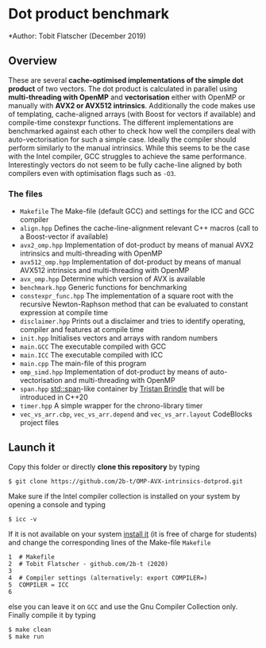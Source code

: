 # Dot product benchmark

*Author: Tobit Flatscher (December 2019)

## Overview
These are several **cache-optimised implementations of the simple dot product** of two vectors. The dot product is calculated in parallel using **multi-threading with OpenMP** and **vectorisation** either with OpenMP or manually with **AVX2 or AVX512 intrinsics**.
Additionally the code makes use of templating, cache-aligned arrays (with Boost for vectors if available) and compile-time constexpr functions.
The different implementations are benchmarked against each other to check how well the compilers deal with auto-vectorisation for such a simple case. Ideally the compiler should perform similarly to the manual intrinsics. While this seems to be the case with the Intel compiler, GCC struggles to achieve the same performance.
Interestingly vectors do not seem to be fully cache-line aligned by both compilers even with optimisation flags such as `-O3`.

### The files

- `Makefile` The Make-file (default GCC) and settings for the ICC and GCC compiler
- `align.hpp` Defines the cache-line-alignment relevant C++ macros (call to a Boost-vector if available)
- `avx2_omp.hpp` Implementation of dot-product by means of manual AVX2 intrinsics and multi-threading with OpenMP
- `avx512_omp.hpp` Implementation of dot-product by means of manual AVX512 intrinsics and multi-threading with OpenMP
- `avx_omp.hpp` Determine which version of AVX is available
- `benchmark.hpp` Generic functions for benchmarking
- `constexpr_func.hpp` The implementation of a square root with the recursive Newton-Raphson method that can be evaluated to constant expression at compile time
- `disclaimer.hpp` Prints out a disclaimer and tries to identify operating, compiler and features at compile time
- `init.hpp` Initialises vectors and arrays with random numbers
- `main.GCC` The executable compiled with GCC
- `main.ICC` The executable compiled with ICC
- `main.cpp` The main-file of this program
- `omp_simd.hpp` Implementation of dot-product by means of auto-vectorisation and multi-threading with OpenMP
- `span.hpp` [std::span](https://en.cppreference.com/w/cpp/container/span)-like container by [Tristan Brindle](https://github.com/tcbrindle/span) that will be introduced in C++20
- `timer.hpp` A simple wrapper for the chrono-library timer
- `vec_vs_arr.cbp`, `vec_vs_arr.depend` and `vec_vs_arr.layout` CodeBlocks project files


## Launch it
Copy this folder or directly **clone this repository** by typing
```
$ git clone https://github.com/2b-t/OMP-AVX-intrinsics-dotprod.git 
```
Make sure if the Intel compiler collection is installed on your system by opening a console and typing
```
$ icc -v
```
If it is not available on your system [install it](https://software.intel.com/en-us/compilers) (it is free of charge for students) and change the corresponding lines of the Make-file `Makefile`
```
1  # Makefile
2  # Tobit Flatscher - github.com/2b-t (2020)
3
4  # Compiler settings (alternatively: export COMPILER=)
5  COMPILER = ICC
6
```
else you can leave it on `GCC` and use the Gnu Compiler Collection only.
Finally compile it by typing
```
$ make clean
$ make run
```
